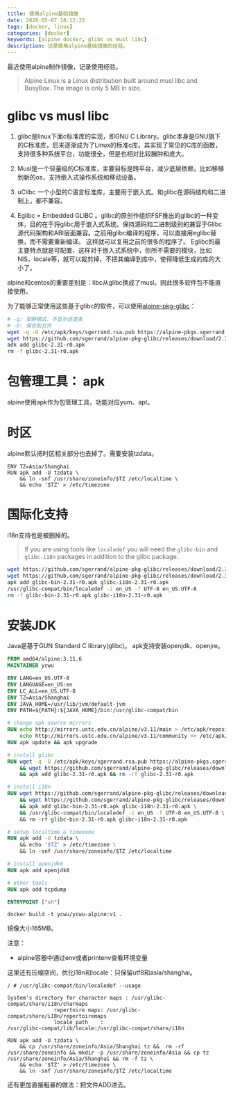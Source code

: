 ```yaml
---
title: 使用alpine基础镜像
date: 2020-05-07 18:12:23
tags: [docker, linux]
categories: [docker]
keywords: [alpine docker, glibc vs musl libc]
description: 记录使用alpine基础镜像的经验。
---
```


最近使用alpine制作镜像，记录使用经验。
<!-- more -->

>Alpine Linux is a Linux distribution built around musl libc and BusyBox. The image is only 5 MB in size.

# glibc vs musl libc

1. glibc是linux下面c标准库的实现，即GNU C Library。glibc本身是GNU旗下的C标准库，后来逐渐成为了Linux的标准c库。其实现了常见的C库的函数，支持很多种系统平台，功能很全，但是也相对比较臃肿和庞大。

2. Musl是一个轻量级的C标准库，主要目标是跨平台，减少底层依赖，比如移植到新的os，支持嵌入式操作系统和移动设备。

3. uClibc 一个小型的C语言标准库，主要用于嵌入式。和glibc在源码结构和二进制上，都不兼容。

4. Eglibc = Embedded GLIBC 。glibc的原创作组织FSF推出的glibc的一种变体，目的在于将glibc用于嵌入式系统。保持源码和二进制级别的兼容于Glibc 源代码架构和ABI层面兼容。之前用glibc编译的程序，可以直接用eglibc替换，而不需要重新编译。 这样就可以复用之前的很多的程序了。 Eglibc的最主要特点就是可配置，这样对于嵌入式系统中，你所不需要的模块，比如NIS，locale等，就可以裁剪掉，不把其编译到库中，使得降低生成的库的大小了。

alpine和centos的重要差别是：libc从glibc换成了musl。因此很多软件包不能直接使用。

为了能够正常使用这些基于glibc的软件，可以使用[alpine-pkg-glibc](https://github.com/sgerrand/alpine-pkg-glibc)：
```bash
# -q: 安静模式，不显示进度条
# -O: 保存到文件
wget -q -O /etc/apk/keys/sgerrand.rsa.pub https://alpine-pkgs.sgerrand.com/sgerrand.rsa.pub
wget https://github.com/sgerrand/alpine-pkg-glibc/releases/download/2.31-r0/glibc-2.31-r0.apk
adk add glibc-2.31-r0.apk
rm -f glibc-2.31-r0.apk
```

# 包管理工具： apk

alpine使用apk作为包管理工具，功能对应yum、apt。

# 时区

alpine默认把时区相关部分也去掉了。需要安装tzdata。
```
ENV TZ=Asia/Shanghai
RUN apk add -U tzdata \ 
    && ln -snf /usr/share/zoneinfo/$TZ /etc/localtime \ 
    && echo '$TZ' > /etc/timezone
```

# 国际化支持

i18n支持也是被删掉的。

>If you are using tools like `localedef` you will need the `glibc-bin` and `glibc-i18n` packages in addition to the glibc package.

```bash
wget https://github.com/sgerrand/alpine-pkg-glibc/releases/download/2.31-r0/glibc-bin-2.31-r0.apk
wget https://github.com/sgerrand/alpine-pkg-glibc/releases/download/2.31-r0/glibc-i18n-2.31-r0.apk
apk add glibc-bin-2.31-r0.apk glibc-i18n-2.31-r0.apk
/usr/glibc-compat/bin/localedef -i en_US -f UTF-8 en_US.UTF-8
rm -f glibc-bin-2.31-r0.apk glibc-i18n-2.31-r0.apk
```

# 安装JDK

Java是基于GUN Standard C library(glibc)。
apk支持安装openjdk、openjre。

```Dockerfile
FROM amd64/alpine:3.11.6 
MAINTAINER ycwu

ENV LANG=en_US.UTF-8
ENV LANGUAGE=en_US:en
ENV LC_ALL=en_US.UTF-8
ENV TZ=Asia/Shanghai
ENV JAVA_HOME=/usr/lib/jvm/default-jvm
ENV PATH=${PATH}:${JAVA_HOME}/bin:/usr/glibc-compat/bin

# change apk source mirrors
RUN echo http://mirrors.ustc.edu.cn/alpine/v3.11/main > /etc/apk/repositories && \
    echo http://mirrors.ustc.edu.cn/alpine/v3.11/community >> /etc/apk/repositories
RUN apk update && apk upgrade

# install glibc
RUN wget -q -O /etc/apk/keys/sgerrand.rsa.pub https://alpine-pkgs.sgerrand.com/sgerrand.rsa.pub \
    && wget https://github.com/sgerrand/alpine-pkg-glibc/releases/download/2.31-r0/glibc-2.31-r0.apk \
    && apk add glibc-2.31-r0.apk && rm -rf glibc-2.31-r0.apk

# install i18n
RUN wget https://github.com/sgerrand/alpine-pkg-glibc/releases/download/2.31-r0/glibc-bin-2.31-r0.apk \
    && wget https://github.com/sgerrand/alpine-pkg-glibc/releases/download/2.31-r0/glibc-i18n-2.31-r0.apk \
    && apk add glibc-bin-2.31-r0.apk glibc-i18n-2.31-r0.apk \
    && /usr/glibc-compat/bin/localedef -i en_US -f UTF-8 en_US.UTF-8 \ 
    && rm -rf glibc-bin-2.31-r0.apk glibc-i18n-2.31-r0.apk 

# setup localtime & timezone
RUN apk add -U tzdata \ 
    && echo '$TZ' > /etc/timezone \
    && ln -snf /usr/share/zoneinfo/$TZ /etc/localtime 

# install openjdk8
RUN apk add openjdk8

# other tools
RUN apk add tcpdump

ENTRYPOINT ["sh"]
```

```
docker build -t ycwu/ycwu-alpine:v1 .
```
镜像大小165MB。

注意：
- alpine容器中通过env或者printenv查看环境变量


这里还有压缩空间，优化i18n和locale：只保留utf8和asia/shanghai。
```
/ # /usr/glibc-compat/bin/localedef --usage

System's directory for character maps : /usr/glibc-compat/share/i18n/charmaps
		       repertoire maps: /usr/glibc-compat/share/i18n/repertoiremaps
		       locale path    :
/usr/glibc-compat/lib/locale:/usr/glibc-compat/share/i18n
```

```
RUN apk add -U tzdata \ 
    && cp /usr/share/zoneinfo/Asia/Shanghai tz &&  rm -rf /usr/share/zoneinfo && mkdir -p /usr/share/zoneinfo/Asia && cp tz /usr/share/zoneinfo/Asia/Shanghai && rm -f tz \ 
    && echo '$TZ' > /etc/timezone \
    && ln -snf /usr/share/zoneinfo/$TZ /etc/localtime 
```
还有更加直接粗暴的做法：把文件ADD进去。


